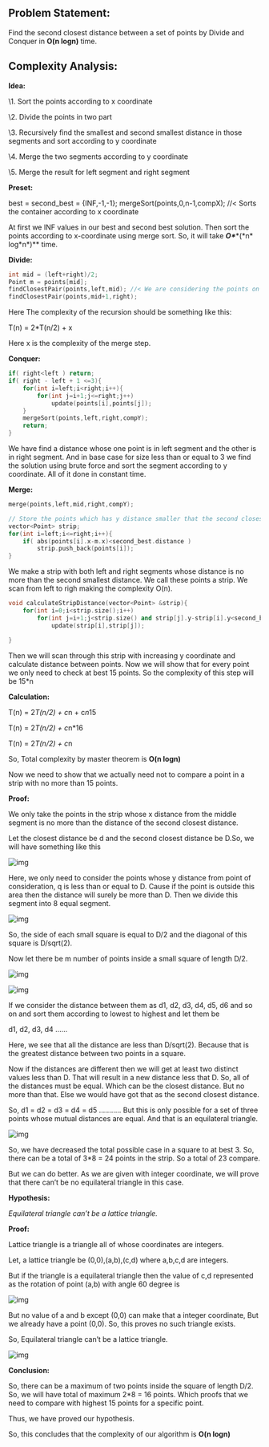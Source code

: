 ## Problem Statement:

Find the second closest distance between a set of points by Divide and Conquer in **O\(n logn)** time.

## Complexity Analysis:

**Idea:**

\1.   Sort the points according to x coordinate

\2.   Divide the points in two part

\3.   Recursively find the smallest and second smallest distance in those segments and sort according to y coordinate

\4.   Merge the two segments according to y coordinate

\5.   Merge the result for left segment and right segment

**Preset:**

best = second_best = {INF,-1,-1};
 mergeSort(points,0,n-1,compX);   //< Sorts the container according to x coordinate

 

At first we INF values in our best and second best solution. Then sort the points according to x-coordinate using merge sort. So, it will take ***O\*****(\*n\* log\*n\*)** time.

**Divide:**

```c++
int mid = (left+right)/2;
Point m = points[mid];
findClosestPair(points,left,mid); //< We are considering the points on the mid as the left seg
findClosestPair(points,mid+1,right);
```

 

Here The complexity of the recursion should be something like this:

T(n) = 2*T(n/2) + x

Here x is the complexity of the merge step. 

**Conquer:**

```c++
if( right<left ) return;
if( right - left + 1 <=3){
    for(int i=left;i<right;i++){
        for(int j=i+1;j<=right;j++)
            update(points[i],points[j]);
    }
    mergeSort(points,left,right,compY);
    return;
}
```

We have find a distance whose one point is in left segment and the other is in right segment. And in base case for size less than or equal to 3 we find the solution using brute force and sort the segment according to y coordinate. All of it done in constant time.

**Merge:**

```c++
merge(points,left,mid,right,compY);

// Store the points which has y distance smaller that the second closest distance
vector<Point> strip;
for(int i=left;i<=right;i++){
    if( abs(points[i].x-m.x)<second_best.distance )
        strip.push_back(points[i]);
}
```

 

We make a strip with both left and right segments whose distance is no more than the second smallest distance. We call these points a strip. We scan from left to righ making the complexity O(n).

```c++
void calculateStripDistance(vector<Point> &strip){
    for(int i=0;i<strip.size();i++)
        for(int j=i+1;j<strip.size() and strip[j].y-strip[i].y<second_best.distance;j++)
            update(strip[i],strip[j]);

}
```

 

Then we will scan through this strip with increasing y coordinate and calculate distance between points. Now we will show that for every point we only need to check at best 15 points. So the complexity of this step will be 15*n

**Calculation:**

T(n) = 2*T(n/2) + c*n + c*n*15 

T(n) = 2*T(n/2) + c*n*16

T(n) = 2*T(n/2) + c*n

So, Total complexity by master theorem is **O(n logn)**

Now we need to show that we actually need not to compare a point in a strip with no more than 15 points.



**Proof:**

We only take the points in the strip whose x distance from the middle segment is no more than the distance of the second closest distance.

Let the closest distance be d and the second closest distance be D.So, we will have something like this

![img](Assets/gridwithpoints.JPG)

Here, we only need to consider the points whose y distance from point of consideration, q is less than or equal to D. Cause if the point is outside this area then the distance will surely be more than D. Then we divide this segment into 8 equal segment.

![img](Assets/gridWithDivide.JPG)

So, the side of each small square is equal to D/2 and the diagonal of this square is D/sqrt(2). 

Now let there be m number of points inside a small square of length D/2.

![img](Assets/points.JPG)

![img](Assets/distance.JPG)

If we consider the distance between them as d1, d2, d3, d4, d5, d6 and so on and sort them according to lowest to highest and let them be

d1, d2, d3, d4 …… 

Here, we see that all the distance are less than D/sqrt(2). Because that is the greatest distance between two points in a square. 

Now if the distances are different then we will get at least two distinct values less than D. That will result in a new distance less that D. So, all of the distances must be equal. Which can be the closest distance. But no more than that. Else we would have got that as the second closest distance. 

So, d1 = d2 = d3 = d4 = d5 ……….. But this is only possible for a set of three points whose mutual distances are equal. And that is an equilateral triangle.

![img](Assets/triangle.JPG)

 

So, we have decreased the total possible case in a square to at best 3. So, there can be a total of 3*8 = 24 points in the strip. So a total of 23 compare. 

But we can do better. As we are given with integer coordinate, we will prove that there can’t be no equilateral triangle in this case.

**Hypothesis:**

*Equilateral triangle can’t be a lattice triangle.*

**Proof:**

Lattice triangle is a triangle all of whose coordinates are integers.

Let, a lattice triangle be (0,0),(a,b),(c,d) where a,b,c,d are integers.

But if the triangle is a equilateral triangle then the value of c,d represented as the rotation of point (a,b) with angle 60 degree is

![img](Assets/formula.JPG)

But no value of a and b except (0,0) can make that a integer coordinate, But we already have a point (0,0). So, this proves no such triangle exists.

So, Equilateral triangle can’t be a lattice triangle.

![img](Assets/gridtriangle.JPG)

 

**Conclusion:**

So, there can be a maximum of two points inside the square of length D/2. So, we will have total of maximum 2*8 = 16 points. Which proofs that we need to compare with highest 15 points for a specific point.

Thus, we have proved our hypothesis. 

 

So, this concludes that the complexity of our algorithm is **O\(n logn)**



